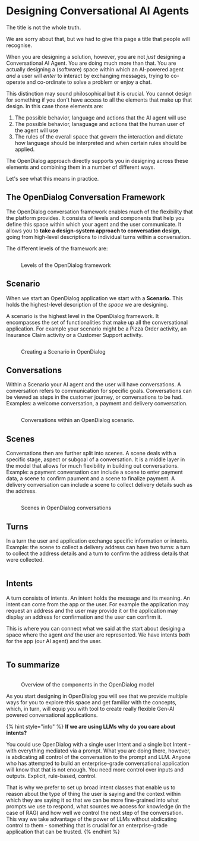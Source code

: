 # Designing Conversational AI Agents

The title is not the whole truth. &#x20;

We are sorry about that, but we had to give this page a title that people will recognise.&#x20;

When you are designing a solution, however, you are not _just_ designing a Conversational AI Agent. You are doing much more than that. You are actually designing a (software) space within which an AI-powered agent _and_ a user will _enter_ to interact by exchanging messages, trying to co-operate and co-ordinate to solve a problem or enjoy a chat. &#x20;

This distinction may sound philosophical but it is crucial. You cannot design for something if you don't have access to all the elements that make up that design. In this case those elements are:

1. The possible behavior, language and actions that the AI agent will use
2. The possible behavior, lanaguage and actions that the human user of the agent will use
3. The rules of the overall space that govern the interaction and dictate how language should be interpreted and when certain rules should be applied. &#x20;

The OpenDialog approach directly supports you in designing across these elements and combining them in a number of different ways.&#x20;

Let's see what this means in practice.&#x20;

## The OpenDialog Conversation Framework

The OpenDialog conversation framework enables much of the flexibility that the platform provides. It consists of levels and components that help you define this space within which your agent and the user communicate. It allows you to **take a design-system approach to conversation design**, going from high-level descriptions to individual turns within a conversation.

The different levels of the framework are:&#x20;

<figure><img src="../../.gitbook/assets/L3-Levels 1.png" alt=""><figcaption><p>Levels of the OpenDialog framework</p></figcaption></figure>

## Scenario

When we start an OpenDialog application we start with a **Scenario.** This holds the highest-level description of the _space_ we are designing.&#x20;

A scenario is the highest level in the OpenDialog framework. It encompasses the set of functionalities that make up all the conversational application. For example your scenario might be a Pizza Order activity, an Insurance Claim activity or a Customer Support activity.&#x20;

<figure><img src="../../.gitbook/assets/design - scenario 1.png" alt=""><figcaption><p>Creating a Scenario in OpenDialog</p></figcaption></figure>

## Conversations

Within a Scenario your AI agent and the user will have conversations. A conversation refers to communication for specific goals. Conversations can be viewed as steps in the customer journey, or conversations to be had. Examples: a welcome conversation, a payment and delivery conversation.&#x20;

<figure><img src="../../.gitbook/assets/design - conversation 1.png" alt=""><figcaption><p>Conversations within an OpenDialog scenario.</p></figcaption></figure>

## Scenes

Conversations then are further split into scenes. A scene deals with a specific stage, aspect or subgoal of a conversation. It is a middle layer in the model that allows for much flexibility in building out conversations. Example: a payment conversation can include a scene to enter payment data, a scene to confirm paument and a scene to finalize payment. A delivery conversation can include a scene to collect delivery details such as the address.

<figure><img src="../../.gitbook/assets/Scenes.png" alt=""><figcaption><p>Scenes in OpenDialog conversations</p></figcaption></figure>

## Turns

In a turn the user and application exchange specific information or intents. Example: the scene to collect a delivery address can have two turns: a turn to collect the address details and a turn to confirm the address details that were collected.

<figure><img src="../../.gitbook/assets/turns.png" alt=""><figcaption></figcaption></figure>

## Intents

A turn consists of intents. An intent holds the message and its meaning. An intent can come from the app or the user. For example the application may request an address and the user may provide it or the application may display an address for confirmation and the user can confirm it.&#x20;

This is where you can connect what we said at the start about desiging a space where the agent _and_ the user are represented. We have intents _both_ for the app (our AI agent) and the user.

<figure><img src="../../.gitbook/assets/intents.png" alt=""><figcaption></figcaption></figure>

## To summarize

<figure><img src="../../.gitbook/assets/putting it all together (1).png" alt=""><figcaption><p>Overview of the components in the OpenDialog model</p></figcaption></figure>

As you start designing in OpenDialog you will see that we provide multiple ways for you to explore this space and get familiar with the concepts, which, in turn, will equip you with tool to create really flexible Gen-AI powered conversational applications.&#x20;





{% hint style="info" %}
**If we are using LLMs why do you care about intents?**



You could use OpenDialog with a single user Intent and a single bot Intent - with everything mediated via a prompt. What you are doing there, however, is abdicating all control of the conversation to the prompt and LLM. Anyone who has attempted to build an enterprise-grade conversational application will know that that is not enough. You need more control over inputs and outputs. Explicit, rule-based, control.&#x20;



That is why we prefer to set up broad intent classes that enable us to reason about the type of thing the user is saying and the context within which they are saying it so that we can be more fine-grained into what prompts we use to respond, what sources we access for knowledge (in the case of RAG) and how well we control the next step of the conversation. This way we take advantage of the power of LLMs without abdicating control to them - something that is crucial for an enterprise-grade application that can be trusted.&#x20;
{% endhint %}



